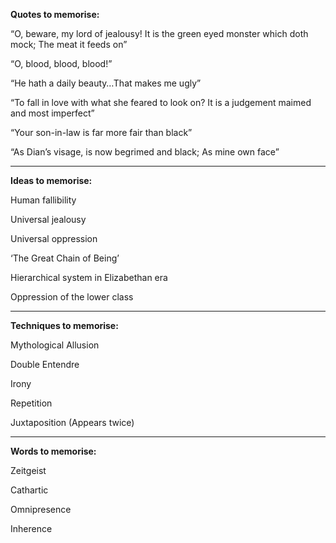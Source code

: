 **Quotes to memorise:**

“O, beware, my lord of jealousy! It is the green eyed monster which doth mock; The meat it feeds on”

“O, blood, blood, blood!”

“He hath a daily beauty…That makes me ugly”

“To fall in love with what she feared to look on? It is a judgement maimed and most imperfect”

“Your son-in-law is far more fair than black”

“As Dian’s visage, is now begrimed and black; As mine own face”

---
**Ideas to memorise:**

Human fallibility

Universal jealousy

Universal oppression

‘The Great Chain of Being’

Hierarchical system in Elizabethan era

Oppression of the lower class

---
**Techniques to memorise:**

Mythological Allusion

Double Entendre

Irony

Repetition

Juxtaposition (Appears twice)

---
**Words to memorise:**

Zeitgeist

Cathartic

Omnipresence

Inherence

